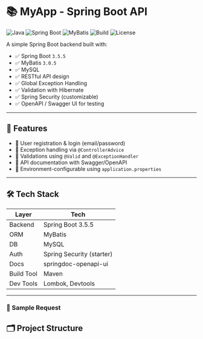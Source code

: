 # 📚 MyApp - Spring Boot API

![Java](https://img.shields.io/badge/Java-17-blue)
![Spring Boot](https://img.shields.io/badge/Spring%20Boot-3.5.5-brightgreen)
![MyBatis](https://img.shields.io/badge/MyBatis-3.0.5-blueviolet)
![Build](https://img.shields.io/badge/build-passing-brightgreen)
![License](https://img.shields.io/badge/license-MIT-yellow)

A simple Spring Boot backend built with:

- ✅ Spring Boot `3.5.5`
- ✅ MyBatis `3.0.5`
- ✅ MySQL
- ✅ RESTful API design
- ✅ Global Exception Handling
- ✅ Validation with Hibernate
- ✅ Spring Security (customizable)
- ✅ OpenAPI / Swagger UI for testing

---

## 🚀 Features

- 🔐 User registration & login (email/password)
- 🧠 Exception handling via `@ControllerAdvice`
- 🧪 Validations using `@Valid` and `@ExceptionHandler`
- 🔎 API documentation with Swagger/OpenAPI
- 🧰 Environment-configurable using `application.properties`

---

## 🛠 Tech Stack

| Layer       | Tech                      |
|-------------|---------------------------|
| Backend     | Spring Boot 3.5.5         |
| ORM         | MyBatis                   |
| DB          | MySQL                     |
| Auth        | Spring Security (starter) |
| Docs        | springdoc-openapi-ui      |
| Build Tool  | Maven                     |
| Dev Tools   | Lombok, Devtools          |

---

### 🧪 Sample Request

## 🗂️ Project Structure

